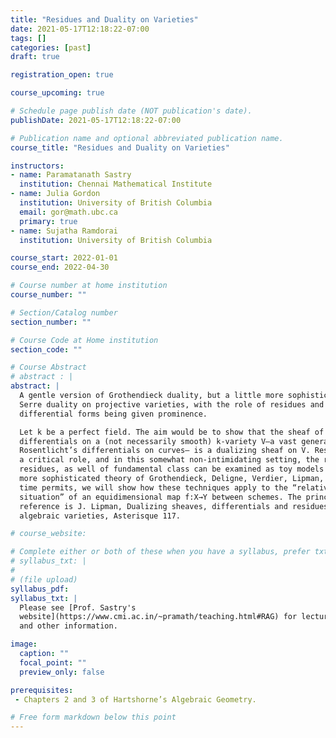 ```yaml
---
title: "Residues and Duality on Varieties"
date: 2021-05-17T12:18:22-07:00
tags: []
categories: [past]
draft: true

registration_open: true

course_upcoming: true

# Schedule page publish date (NOT publication's date).
publishDate: 2021-05-17T12:18:22-07:00

# Publication name and optional abbreviated publication name.
course_title: "Residues and Duality on Varieties"

instructors:
- name: Paramatanath Sastry
  institution: Chennai Mathematical Institute
- name: Julia Gordon
  institution: University of British Columbia
  email: gor@math.ubc.ca
  primary: true
- name: Sujatha Ramdorai
  institution: University of British Columbia

course_start: 2022-01-01
course_end: 2022-04-30

# Course number at home institution
course_number: ""

# Section/Catalog number
section_number: ""

# Course Code at Home institution
section_code: ""

# Course Abstract
# abstract : |
abstract: |
  A gentle version of Grothendieck duality, but a little more sophisticated than
  Serre duality on projective varieties, with the role of residues and
  differential forms being given prominence.

  Let k be a perfect field. The aim would be to show that the sheaf of regular
  differentials on a (not necessarily smooth) k-variety V—a vast generalization of
  Rosentlicht’s differentials on curves— is a dualizing sheaf on V. Residues play
  a critical role, and in this somewhat non-intimidating setting, the role of
  residues, as well of fundamental class can be examined as toy models for the
  more sophisticated theory of Grothendieck, Deligne, Verdier, Lipman, Neeman. If
  time permits, we will show how these techniques apply to the “relative
  situation” of an equidimensional map f:X→Y between schemes. The principle
  reference is J. Lipman, Dualizing sheaves, differentials and residues on
  algebraic varieties, Asterisque 117.

# course_website:

# Complete either or both of these when you have a syllabus, prefer txt!
# syllabus_txt: |
#
# (file upload)
syllabus_pdf:
syllabus_txt: |
  Please see [Prof. Sastry's
  website](https://www.cmi.ac.in/~pramath/teaching.html#RAG) for lecture notes
  and other information.

image:
  caption: ""
  focal_point: ""
  preview_only: false

prerequisites:
 - Chapters 2 and 3 of Hartshorne’s Algebraic Geometry.

# Free form markdown below this point
---
```


